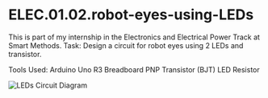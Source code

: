 # ELEC.01.02.robot-eyes-using-LEDs
This is part of my internship in the Electronics and Electrical Power Track at Smart Methods. Task: Design a circuit for robot eyes using 2 LEDs and transistor.

Tools Used:
Arduino Uno R3
Breadboard
PNP Transistor (BJT)
LED
Resistor

![LEDs Circuit Diagram](https://user-images.githubusercontent.com/85634568/129035128-14e45958-5077-48af-9232-539caffd825b.png)
 
